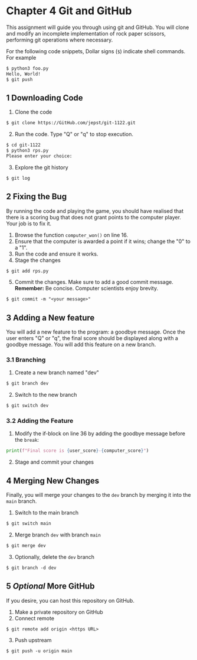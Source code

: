# Chapter 4 Git and GitHub
This assignment will guide you through using git and GitHub. You will clone and modify an incomplete implementation of rock paper scissors, performing git operations where necessary.

For the following code snippets, Dollar signs (`$`) indicate shell commands. For example
```txt
$ python3 foo.py
Hello, World!
$ git push
```

## 1 Downloading Code
1. Clone the code
```txt
$ git clone https://GitHub.com/jepst/git-1122.git
```
2. Run the code. Type "Q" or "q" to stop execution.
```txt
$ cd git-1122
$ python3 rps.py
Please enter your choice:
```
3. Explore the git history
```txt
$ git log
```

## 2 Fixing the Bug
By running the code and playing the game, you should have realised that there is a scoring bug that does not grant points to the computer player. Your job is to fix it. 
1. Browse the function `computer_won()` on line 16.
2. Ensure that the computer is awarded a point if it wins; change the "0" to a "1".
3. Run the code and ensure it works.
4. Stage the changes
```txt
$ git add rps.py
```
5. Commit the changes. Make sure to add a good commit message.
**Remember:** Be concise. Computer scientists enjoy brevity.
```txt
$ git commit -m "<your message>"
```

## 3 Adding a New feature
You will add a new feature to the program: a goodbye message. Once the user enters "Q" or "q", the final score should be displayed along with a goodbye message. You will add this feature on a new branch.
### 3.1 Branching
1. Create a new branch named "dev"
```txt
$ git branch dev
```
2. Switch to the new branch
```txt
$ git switch dev
```
### 3.2 Adding the Feature
1. Modify the if-block on line 36 by adding the goodbye message before the `break`:
```py
print(f"Final score is {user_score}-{computer_score}")
```
2. Stage and commit your changes

## 4 Merging New Changes
Finally, you will merge your changes to the `dev` branch by merging it into the `main` branch.
1. Switch to the main branch
```txt
$ git switch main
```
2. Merge branch `dev` with branch `main`
```txt
$ git merge dev
```
3. Optionally, delete the `dev` branch
```txt
$ git branch -d dev
```

## 5 *Optional* More GitHub
If you desire, you can host this repository on GitHub.
1. Make a private repository on GitHub
2. Connect remote
```txt
$ git remote add origin <https URL>
```
3. Push upstream
```txt
$ git push -u origin main
```
